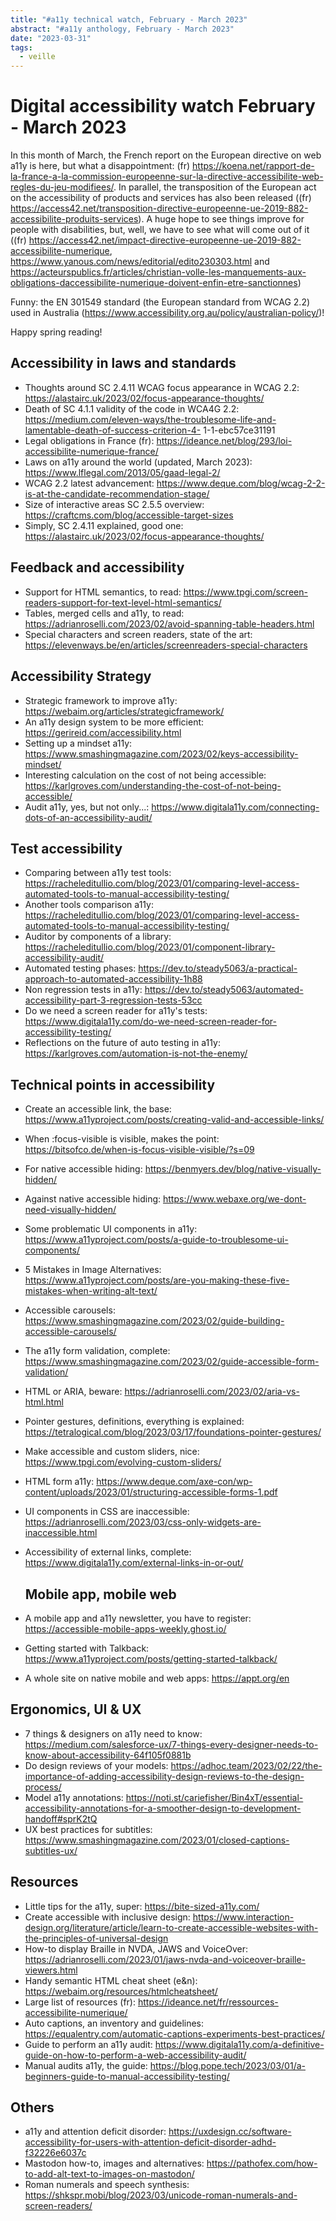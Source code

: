 ```yaml
---
title: "#a11y technical watch, February - March 2023"
abstract: "#a11y anthology, February - March 2023"
date: "2023-03-31"
tags:
  - veille
---
```

# Digital accessibility watch February - March 2023
In this month of March, the French report on the European directive on web a11y is here, but what a disappointment: (fr) https://koena.net/rapport-de-la-france-a-la-commission-europeenne-sur-la-directive-accessibilite-web-regles-du-jeu-modifiees/. In parallel, the transposition of the European act on the accessibility of products and services has also been released ((fr) https://access42.net/transposition-directive-europeenne-ue-2019-882-accessibilite-produits-services). A huge hope to see things improve for people with disabilities, but, well, we have to see what will come out of it ((fr) https://access42.net/impact-directive-europeenne-ue-2019-882-accessibilite-numerique, https://www.yanous.com/news/editorial/edito230303.html and 
https://acteurspublics.fr/articles/christian-volle-les-manquements-aux-obligations-daccessibilite-numerique-doivent-enfin-etre-sanctionnes)

Funny: the EN 301549 standard (the European standard from WCAG 2.2) used in Australia (https://www.accessibility.org.au/policy/australian-policy/)!

Happy spring reading!

## Accessibility in laws and standards
- Thoughts around SC 2.4.11 WCAG focus appearance in WCAG 2.2: https://alastairc.uk/2023/02/focus-appearance-thoughts/
- Death of SC 4.1.1 validity of the code in WCA4G 2.2: https://medium.com/eleven-ways/the-troublesome-life-and-lamentable-death-of-success-criterion-4- 1-1-ebc57ce31191
- Legal obligations in France (fr): https://ideance.net/blog/293/loi-accessibilite-numerique-france/
- Laws on a11y around the world (updated, March 2023): https://www.lflegal.com/2013/05/gaad-legal-2/
- WCAG 2.2 latest advancement: https://www.deque.com/blog/wcag-2-2-is-at-the-candidate-recommendation-stage/
- Size of interactive areas SC 2.5.5 overview: https://craftcms.com/blog/accessible-target-sizes
- Simply, SC 2.4.11 explained, good one: https://alastairc.uk/2023/02/focus-appearance-thoughts/
## Feedback and accessibility
- Support for HTML semantics, to read: https://www.tpgi.com/screen-readers-support-for-text-level-html-semantics/
- Tables, merged cells and a11y, to read: https://adrianroselli.com/2023/02/avoid-spanning-table-headers.html
- Special characters and screen readers, state of the art: https://elevenways.be/en/articles/screenreaders-special-characters
## Accessibility Strategy
- Strategic framework to improve a11y: https://webaim.org/articles/strategicframework/
- An a11y design system to be more efficient: https://gerireid.com/accessibility.html
- Setting up a mindset a11y: https://www.smashingmagazine.com/2023/02/keys-accessibility-mindset/
- Interesting calculation on the cost of not being accessible: https://karlgroves.com/understanding-the-cost-of-not-being-accessible/
- Audit a11y, yes, but not only...: https://www.digitala11y.com/connecting-dots-of-an-accessibility-audit/
## Test accessibility
- Comparing between a11y test tools: https://racheleditullio.com/blog/2023/01/comparing-level-access-automated-tools-to-manual-accessibility-testing/
- Another tools comparison a11y: https://racheleditullio.com/blog/2023/01/comparing-level-access-automated-tools-to-manual-accessibility-testing/
- Auditor by components of a library: https://racheleditullio.com/blog/2023/01/component-library-accessibility-audit/
- Automated testing phases: https://dev.to/steady5063/a-practical-approach-to-automated-accessibility-1h88
- Non regression tests in a11y: https://dev.to/steady5063/automated-accessibility-part-3-regression-tests-53cc
- Do we need a screen reader for a11y's tests: https://www.digitala11y.com/do-we-need-screen-reader-for-accessibility-testing/
- Reflections on the future of auto testing in a11y: https://karlgroves.com/automation-is-not-the-enemy/
## Technical points in accessibility
- Create an accessible link, the base: https://www.a11yproject.com/posts/creating-valid-and-accessible-links/
- When :focus-visible is visible, makes the point: https://bitsofco.de/when-is-focus-visible-visible/?s=09
- For native accessible hiding: https://benmyers.dev/blog/native-visually-hidden/
- Against native accessible hiding: https://www.webaxe.org/we-dont-need-visually-hidden/
- Some problematic UI components in a11y: https://www.a11yproject.com/posts/a-guide-to-troublesome-ui-components/
- 5 Mistakes in Image Alternatives: https://www.a11yproject.com/posts/are-you-making-these-five-mistakes-when-writing-alt-text/
- Accessible carousels: https://www.smashingmagazine.com/2023/02/guide-building-accessible-carousels/
- The a11y form validation, complete: https://www.smashingmagazine.com/2023/02/guide-accessible-form-validation/
- HTML or ARIA, beware: https://adrianroselli.com/2023/02/aria-vs-html.html
- Pointer gestures, definitions, everything is explained: https://tetralogical.com/blog/2023/03/17/foundations-pointer-gestures/
- Make accessible and custom sliders, nice: https://www.tpgi.com/evolving-custom-sliders/
- HTML form a11y: https://www.deque.com/axe-con/wp-content/uploads/2023/01/structuring-accessible-forms-1.pdf
- UI components in CSS are inaccessible: https://adrianroselli.com/2023/03/css-only-widgets-are-inaccessible.html
- Accessibility of external links, complete: https://www.digitala11y.com/external-links-in-or-out/

  ## Mobile app, mobile web
- A mobile app and a11y newsletter, you have to register: https://accessible-mobile-apps-weekly.ghost.io/
- Getting started with Talkback: https://www.a11yproject.com/posts/getting-started-talkback/
- A whole site on native mobile and web apps: https://appt.org/en
## Ergonomics, UI & UX
- 7 things & designers on a11y need to know: https://medium.com/salesforce-ux/7-things-every-designer-needs-to-know-about-accessibility-64f105f0881b
- Do design reviews of your models: https://adhoc.team/2023/02/22/the-importance-of-adding-accessibility-design-reviews-to-the-design-process/
- Model a11y annotations: https://noti.st/cariefisher/Bin4xT/essential-accessibility-annotations-for-a-smoother-design-to-development-handoff#sprK2tQ
- UX best practices for subtitles: https://www.smashingmagazine.com/2023/01/closed-captions-subtitles-ux/
## Resources
- Little tips for the a11y, super: https://bite-sized-a11y.com/
- Create accessible with inclusive design: https://www.interaction-design.org/literature/article/learn-to-create-accessible-websites-with-the-principles-of-universal-design
- How-to display Braille in NVDA, JAWS and VoiceOver: https://adrianroselli.com/2023/01/jaws-nvda-and-voiceover-braille-viewers.html
- Handy semantic HTML cheat sheet (e&n): https://webaim.org/resources/htmlcheatsheet/
- Large list of resources (fr): https://ideance.net/fr/ressources-accessibilite-numerique/
- Auto captions, an inventory and guidelines: https://equalentry.com/automatic-captions-experiments-best-practices/
- Guide to perform an a11y audit: https://www.digitala11y.com/a-definitive-guide-on-how-to-perform-a-web-accessibility-audit/
- Manual audits a11y, the guide: https://blog.pope.tech/2023/03/01/a-beginners-guide-to-manual-accessibility-testing/
## Others
- a11y and attention deficit disorder: https://uxdesign.cc/software-accessibility-for-users-with-attention-deficit-disorder-adhd-f32226e6037c
- Mastodon how-to, images and alternatives: https://pathofex.com/how-to-add-alt-text-to-images-on-mastodon/
- Roman numerals and speech synthesis: https://shkspr.mobi/blog/2023/03/unicode-roman-numerals-and-screen-readers/
